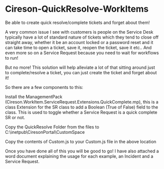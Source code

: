 # Cireson-QuickResolve-WorkItems
Be able to create quick resolve/complete tickets and forget about them!

A very common issue I see with customers is people on the Service Desk typically have a lot of standard nature of tickets which they tend to close off straight away, whether it be an account locked or a password reset and it can take time to open a ticket, save it, reopen the ticket, save it etc.. And even more so on a Service Request because you need to wait for workflows to run!

But no more! This solution will help alleviate a lot of that sitting around just to complete/resolve a ticket, you can just create the ticket and forget about it!


So there are a few components to this:

Install the ManagementPack (Cireson.WorkItem.ServiceRequest.Extensions.QuickComplete.mp), this is a class Extension for the SR class to add a Boolean (True of False) field to the class. This is used to toggle whether a Service Request is a quick complete SR or not.

Copy the QuickResolve Folder from the files to C:\inetpub\CiresonPortal\CustomSpace

Copy the contents of Custom.js to your Custom.js file in the above location

Once you have done all of this you will be good to go! I have also attached a word document explaining the usage for each example, an Incident and a Service Request.

